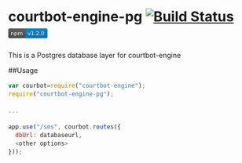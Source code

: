 # courtbot-engine-pg [![Build Status](https://travis-ci.org/codefortulsa/courtbot-engine-pg.svg?branch=master)](https://travis-ci.org/codefortulsa/courtbot-engine-pg)  [![npm](badges/npm.png)](https://www.npmjs.com/package/courtbot-engine-pg)

This is a Postgres database layer for courtbot-engine

##Usage

~~~javascript
var courbot=require("courtbot-engine");
require("courtbot-engine-pg");

...

app.use("/sms", courbot.routes({
  dbUrl: databaseurl,
  <other options>
}));
~~~
